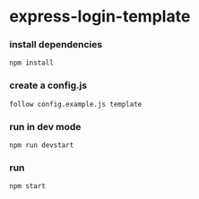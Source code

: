 # express-login-template

### install dependencies

```
npm install
```

### create a config.js

```
follow config.example.js template
```

### run in dev mode

```
npm run devstart
```

### run

```
npm start
```
